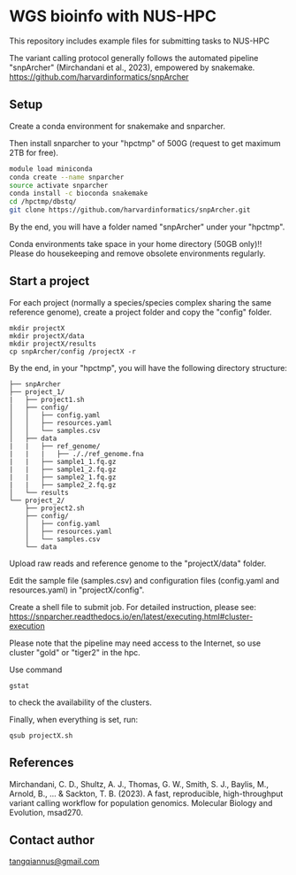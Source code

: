 # WGS bioinfo with NUS-HPC

This repository includes example files for submitting tasks to NUS-HPC

The variant calling protocol generally follows the automated pipeline "snpArcher" (Mirchandani et al., 2023), empowered by snakemake. 
https://github.com/harvardinformatics/snpArcher


## Setup

Create a conda environment for snakemake and snparcher.

Then install snparcher to your "hpctmp" of 500G (request to get maximum 2TB for free).

```bash
module load miniconda
conda create --name snparcher
source activate snparcher
conda install -c bioconda snakemake
cd /hpctmp/dbstq/
git clone https://github.com/harvardinformatics/snpArcher.git
```


By the end, you will have a folder named "snpArcher" under your "hpctmp".

Conda environments take space in your home directory (50GB only)!! Please do housekeeping and remove obsolete environments regularly.


## Start a project

For each project (normally a species/species complex sharing the same reference genome), create a project folder and copy the "config" folder.

```
mkdir projectX
mkdir projectX/data
mkdir projectX/results
cp snpArcher/config /projectX -r
```


By the end, in your "hpctmp", you will have the following directory structure:

```
├── snpArcher
├── project_1/
|   ├── project1.sh
│   ├── config/
│   │   ├── config.yaml
│   │   ├── resources.yaml
│   │   └── samples.csv
│   ├── data
|   |   ├── ref_genome/
|   |   |   ├── ././ref_genome.fna
|   |   ├── sample1_1.fq.gz
|   |   ├── sample1_2.fq.gz
|   |   ├── sample2_1.fq.gz
|   |   ├── sample2_2.fq.gz
│   └── results
└── project_2/
    ├── project2.sh
    ├── config/
    │   ├── config.yaml
    │   ├── resources.yaml
    │   └── samples.csv
    └── data
```


Upload raw reads and reference genome to the "projectX/data" folder.


Edit the sample file (samples.csv) and configuration files (config.yaml and resources.yaml) in "projectX/config". 


Create a shell file to submit job. For detailed instruction, please see:
https://snparcher.readthedocs.io/en/latest/executing.html#cluster-execution


Please note that the pipeline may need access to the Internet, so use cluster "gold" or "tiger2" in the hpc. 

Use command
```
gstat
```
to check the availability of the clusters.


Finally, when everything is set, run:
```
qsub projectX.sh
```

## References

Mirchandani, C. D., Shultz, A. J., Thomas, G. W., Smith, S. J., Baylis, M., Arnold, B., ... & Sackton, T. B. (2023). A fast, reproducible, high-throughput variant calling workflow for population genomics. Molecular Biology and Evolution, msad270.


## Contact author

tangqiannus@gmail.com
